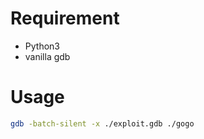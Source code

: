 # Requirement

* Python3
* vanilla gdb

# Usage

```bash
gdb -batch-silent -x ./exploit.gdb ./gogo
```
